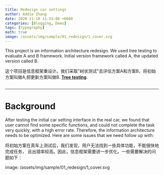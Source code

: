```yaml
---
title: Redesign car settings
author: Addie Zhang
date: 2020-11-10 11:33:00 +0800
categories: [Blogging, Demo]
tags: [typography]
math: true
image: /assets/img/sample/01_redesign/1_cover.svg
---
```


This project is an information architecture redesign. We used tree testing
to evaluate A and B framework. Initial version framework called A, the updated
version called B.

这个项目是信息框架重设计。我们采取"树状测试"去评估方案A和方案B，将初始方案叫做A,把更新方案叫做B.
[**Tree testing**](https://www.nngroup.com/videos/tree-testing/).


## 

---

# Background

After testing the initial car setting interface in the real car,
we found that user cannot find some specific functions, and could not 
complete the task very quickly, with a high error rate. Therefore, 
the information architecture needs to be optimized. Here are some issues that we need follow
up with:

将初始方案在真车上测试后，我们发现，用户无法找到一些具体功能，不能很快地完成任务，
且出错率较高。因此，信息框架需要进一步优化。一些需要解决的问题如下：

image: /assets/img/sample/01_redesign/1_cover.svg

